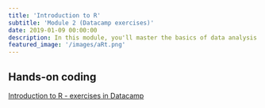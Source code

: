 ```yaml
---
title: 'Introduction to R'
subtitle: 'Module 2 (Datacamp exercises)'
date: 2019-01-09 00:00:00
description: In this module, you'll master the basics of data analysis in R, including working with vectors, lists, and data frames.  You'll also practice using R by working with real datasets.
featured_image: '/images/aRt.png'
---
```



## Hands-on coding

[Introduction to R - exercises in Datacamp](https://www.datacamp.com/courses/free-introduction-to-r)

